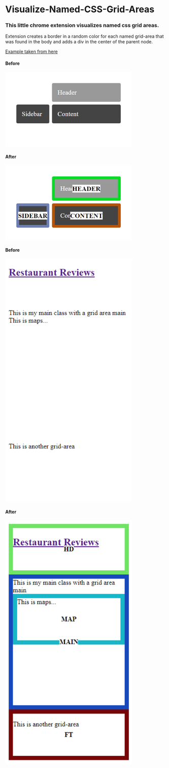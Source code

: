 # Visualize-Named-CSS-Grid-Areas

### This little chrome extension visualizes named css grid areas. 

Extension creates a border in a random color for each named grid-area that was found in the body and adds a div in the center of the parent node.

[Example taken from here](https://gridbyexample.com/examples/code/example11.html)
#### Before
<img src='./images/sidebar_before.png' width='400px'>

#### After
<img src='./images/sidebar_after.png' width='400px'>

#### Before
<img src='./images/restaurant_before.png' width='400px'>

#### After
<img src='./images/restaurant_after.png' width='400px'>